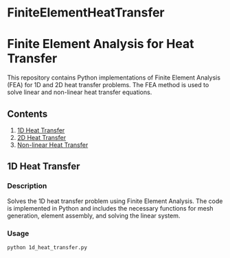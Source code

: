 # FiniteElementHeatTransfer
# Finite Element Analysis for Heat Transfer

This repository contains Python implementations of Finite Element Analysis (FEA) for 1D and 2D heat transfer problems. The FEA method is used to solve linear and non-linear heat transfer equations.

## Contents

1. [1D Heat Transfer](#1d-heat-transfer)
2. [2D Heat Transfer](#2d-heat-transfer)
3. [Non-linear Heat Transfer](#non-linear-heat-transfer)

## 1D Heat Transfer

### Description

Solves the 1D heat transfer problem using Finite Element Analysis. The code is implemented in Python and includes the necessary functions for mesh generation, element assembly, and solving the linear system.

### Usage

```bash
python 1d_heat_transfer.py

